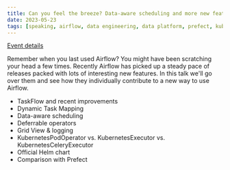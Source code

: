 ```yaml
---
title: Can you feel the breeze? Data-aware scheduling and more new features in Airflow @ Data Science Leuven
date: 2023-05-23
tags: [speaking, airflow, data engineering, data platform, prefect, kubernetes]
---
```


[Event details](https://www.meetup.com/data-science-leuven/events/288483046/)

Remember when you last used Airflow? You might have been scratching your head a few times. Recently Airflow has picked up a steady pace of releases packed with lots of interesting new features. In this talk we'll go over them and see how they individually contribute to a new way to use Airflow.

- TaskFlow and recent improvements
- Dynamic Task Mapping
- Data-aware scheduling
- Deferrable operators
- Grid View & logging
- KubernetesPodOperator vs. KubernetesExecutor vs. KubernetesCeleryExecutor
- Official Helm chart
- Comparison with Prefect
